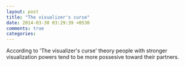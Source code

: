 ```yaml
---
layout: post
title: "The visualizer's curse"
date: 2014-03-30 03:29:39 +0530
comments: true
categories: 
---
```


According to 'The visualizer's curse' theory people with stronger visualization powers tend to be more possesive toward their partners.
